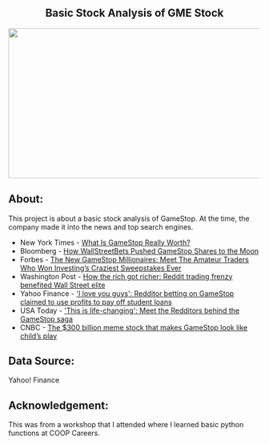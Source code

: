 <div align="center"><h2> Basic Stock Analysis of GME Stock </h2></div>
<div align="center"><img src="https://imageio.forbes.com/specials-images/imageserve/60269fb3813159954faebc7d//0x0.png?format=png&width=960" width="700" height="300"></div>

## About:
This project is about a basic stock analysis of GameStop. At the time, the company made it into the news and top search engines. 

+ New York Times - [What Is GameStop Really Worth?](https://www.nytimes.com/2021/02/01/business/dealbook/gamestop-trading-valuation.html?searchResultPosition=4) 
+ Bloomberg - [How WallStreetBets Pushed GameStop Shares to the Moon](https://www.bloomberg.com/news/articles/2021-01-25/how-wallstreetbets-pushed-gamestop-shares-to-the-moon#xj4y7vzkg)
+ Forbes - [The New GameStop Millionaires: Meet The Amateur Traders Who Won Investing’s Craziest Sweepstakes Ever](https://www.forbes.com/sites/abrambrown/2021/02/12/the-new-gamestop-millionaires-meet-the-amateur-traders-who-won-investings-craziest-sweepstakes-ever/?sh=6583963a47f5)
+ Washington Post - [How the rich got richer: Reddit trading frenzy benefited Wall Street elite](https://www.washingtonpost.com/business/2021/02/08/gamestop-wallstreet-wealth/)
+ Yahoo Finance - ['I love you guys': Redditor betting on GameStop claimed to use profits to pay off student loans](https://finance.yahoo.com/news/gamestop-reddit-student-loans-190949534.html?guccounter=1&guce_referrer=aHR0cHM6Ly93d3cuZ29vZ2xlLmNvbS8&guce_referrer_sig=AQAAAKjeO7P9lnrfiLNXftCizl7KHUsRJuSg_RZDhZBcTkdUM1z6Zf2j0XQDU7wLt3FOGsBnOBG0aRi1q3UGxMGOKBiAczCVvZMskgDggM7A0urs9k57aNEsbZsdzSwXyRdb7hMX9th62kTGXnmb7OjIlK_KlETHKRPzNBSTFwiydRhQ)
+ USA Today - ['This is life-changing': Meet the Redditors behind the GameStop saga](https://www.usatoday.com/story/money/markets/2021/02/02/gamestop-stock-reddit-wallstreetbets-users-discuss-gme-short-squeeze/4310623001/)
+ CNBC - [The $300 billion meme stock that makes GameStop look like child’s play](https://www.cnbc.com/2022/08/03/the-300-billion-meme-stock-that-makes-gamestop-look-like-childs-play.html)

## Data Source:
Yahoo! Finance

## Acknowledgement:
This was from a workshop that I attended where I learned basic python functions at COOP Careers. 




